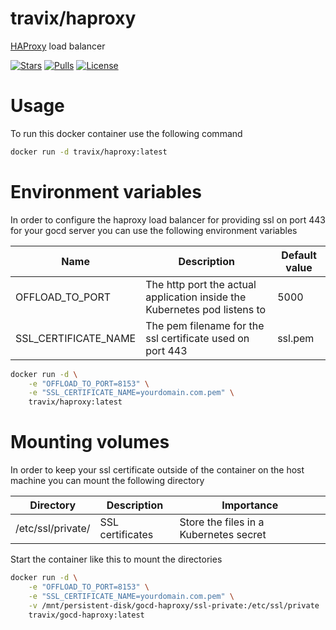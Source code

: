 # travix/haproxy

[HAProxy](http://www.haproxy.org/) load balancer

[![Stars](https://img.shields.io/docker/stars/travix/haproxy.svg)](https://hub.docker.com/r/travix/haproxy/)
[![Pulls](https://img.shields.io/docker/pulls/travix/haproxy.svg)](https://hub.docker.com/r/travix/haproxy/)
[![License](https://img.shields.io/github/license/Travix-International/docker-haproxy.svg)](https://github.com/Travix-International/docker-haproxy/blob/master/LICENSE)

# Usage

To run this docker container use the following command

```sh
docker run -d travix/haproxy:latest
```

# Environment variables

In order to configure the haproxy load balancer for providing ssl on port 443 for your gocd server you can use the following environment variables

| Name                 | Description                                                               | Default value |
| -------------------- | ------------------------------------------------------------------------- | ------------- |
| OFFLOAD_TO_PORT      | The http port the actual application inside the Kubernetes pod listens to | 5000          |
| SSL_CERTIFICATE_NAME | The pem filename for the ssl certificate used on port 443                 | ssl.pem       |

```sh
docker run -d \
    -e "OFFLOAD_TO_PORT=8153" \
    -e "SSL_CERTIFICATE_NAME=yourdomain.com.pem" \
    travix/haproxy:latest
```

# Mounting volumes

In order to keep your ssl certificate outside of the container on the host machine you can mount the following directory

| Directory         | Description               | Importance                             |
| ----------------- | ------------------------- | -------------------------------------- |
| /etc/ssl/private/ | SSL certificates          | Store the files in a Kubernetes secret |

Start the container like this to mount the directories

```sh
docker run -d \
    -e "OFFLOAD_TO_PORT=8153" \
    -e "SSL_CERTIFICATE_NAME=yourdomain.com.pem" \
    -v /mnt/persistent-disk/gocd-haproxy/ssl-private:/etc/ssl/private
    travix/gocd-haproxy:latest
```
